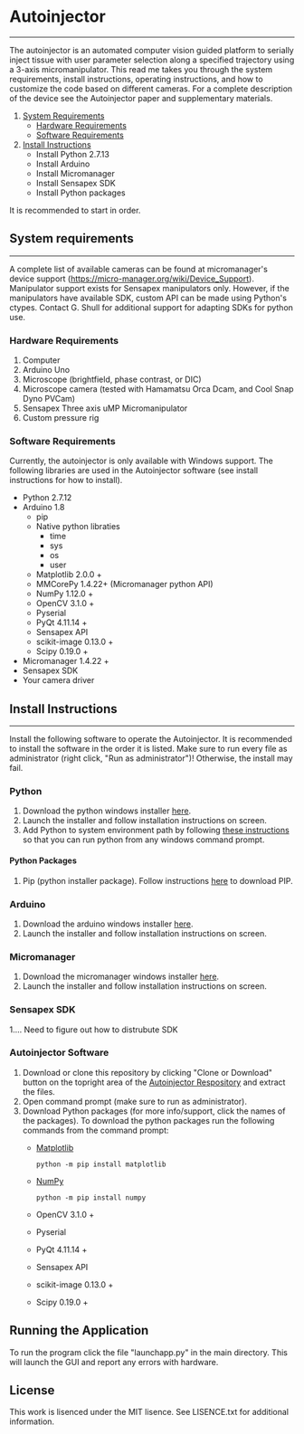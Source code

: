 # Autoinjector
-------------

The autoinjector is an automated computer vision guided platform to serially inject tissue with user parameter selection along a specified trajectory using a 3-axis micromanipulator. This read me takes you through the system requirements, install instructions, operating instructions, and how to customize the code based on different cameras. For a complete description of the device see the Autoinjector paper and supplementary materials. 

1. [System Requirements](https://github.com/ogshull/Autoinjector-/tree/PVCAM#system-requirements)
	- [Hardware Requirements](https://github.com/ogshull/Autoinjector-/tree/PVCAM#hardware-requirements)
	- [Software Requirements](https://github.com/ogshull/Autoinjector-/tree/PVCAM#software-requirements)
2. [Install Instructions](https://github.com/ogshull/Autoinjector-/tree/PVCAM#install-instructions)
	- Install Python 2.7.13
	- Install Arduino
	- Install Micromanager
	- Install Sensapex SDK
	- Install Python packages 

It is recommended to start in order. 

## System requirements 
-------------
A complete list of available cameras can be found at micromanager's device support (https://micro-manager.org/wiki/Device_Support). Manipulator support exists for Sensapex manipulators only. However, if the manipulators have available SDK, custom API can be made using Python's ctypes. Contact G. Shull for additional support for adapting SDKs for python use. 

### Hardware Requirements
1. Computer
2. Arduino Uno
3. Microscope (brightfield, phase contrast, or DIC)
4. Microscope camera (tested with Hamamatsu Orca Dcam, and Cool Snap Dyno PVCam)
5. Sensapex Three axis uMP Micromanipulator 
6. Custom pressure rig

### Software Requirements
Currently, the autoinjector is only available with Windows support. The following libraries are used in the Autoinjector software (see install instructions for how to install). 
- Python 2.7.12 
- Arduino 1.8
	- pip 
	- Native python libraties
		- time
		- sys
		- os
		- user
	- Matplotlib 2.0.0 +
	- MMCorePy 1.4.22+ (Micromanager python API)
	- NumPy 1.12.0 +
	- OpenCV 3.1.0 +
	- Pyserial 
	- PyQt 4.11.14 +
	- Sensapex API
	- scikit-image 0.13.0 +
	- Scipy 0.19.0 +
- Micromanager 1.4.22 +
- Sensapex SDK
- Your camera driver

## Install Instructions
-------------
Install the following software to operate the Autoinjector. It is recommended to install the software in the order it is listed. Make sure to run every file as administrator (right click, "Run as administrator")! Otherwise, the install may fail. 

### Python
1. Download the python windows installer [here](https://www.python.org/downloads/release/python-2713/). 
2. Launch the installer and follow installation instructions on screen.
3. Add Python to system environment path by following [these instructions](https://superuser.com/questions/143119/how-do-i-add-python-to-the-windows-path) so that you can run python from any windows command prompt.

#### Python Packages
1. Pip (python installer package). Follow instructions [here](https://github.com/BurntSushi/nfldb/wiki/Python-&-pip-Windows-installation#pip-install) to download PIP. 

### Arduino
1. Download the arduino windows installer [here](https://www.arduino.cc/en/Main/Software?).
2. Launch the installer and follow installation instructions on screen.

### Micromanager
1. Download the micromanager windows installer [here](https://micro-manager.org/wiki/Download_Micro-Manager_Latest_Release).
2. Launch the installer and follow installation instructions on screen.

### Sensapex SDK
1.... Need to figure out how to distrubute SDK

### Autoinjector Software 
1. Download or clone this repository by clicking "Clone or Download" button on the topright area of the [Autoinjector Respository](https://github.com/ogshull/Autoinjector-/tree/PVCAM) and extract the files. 
2. Open command prompt (make sure to run as administrator).
3. Download Python packages (for more info/support, click the names of the packages). To download the python packages run the following commands from the command prompt:
	- [Matplotlib](https://matplotlib.org/users/installing.html#windows)
		```
		python -m pip install matplotlib
		```
		
	- [NumPy](http://www.numpy.org/)
		```
		python -m pip install numpy
		```

	- OpenCV 3.1.0 +
	- Pyserial 
	- PyQt 4.11.14 +
	- Sensapex API
	- scikit-image 0.13.0 +
	- Scipy 0.19.0 +


## Running the Application

 To run the program click the file "launchapp.py" in the main directory. This will launch the GUI and report any errors with hardware.

## License

This work is lisenced under the MIT lisence. See LISENCE.txt for additional information.  
